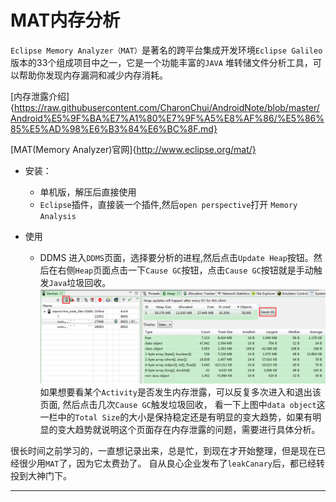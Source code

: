 MAT内存分析
===

`Eclipse Memory Analyzer（MAT）`是著名的跨平台集成开发环境`Eclipse Galileo`版本的33个组成项目中之一，它是一个功能丰富的`JAVA` 堆转储文件分析工具，可以帮助你发现内存漏洞和减少内存消耗。

[内存泄露介绍]{https://raw.githubusercontent.com/CharonChui/AndroidNote/blob/master/Android%E5%9F%BA%E7%A1%80%E7%9F%A5%E8%AF%86/%E5%86%85%E5%AD%98%E6%B3%84%E6%BC%8F.md}

[MAT(Memory Analyzer)官网]{http://www.eclipse.org/mat/}    
- 安装：
    - 单机版，解压后直接使用
    - `Eclipse`插件，直接装一个插件,然后`open perspective`打开 `Memory Analysis`
	
- 使用
    - DDMS
	    进入`DDMS`页面，选择要分析的进程,然后点击`Update Heap`按钮。然后在右侧`Heap`页面点击一下`Cause GC`按钮，点击`Cause GC`按钮就是手动触发`Java`垃圾回收。          
		![Image](https://raw.githubusercontent.com/CharonChui/Pictures/master/mat_1.png)           
		如果想要看某个`Activity`是否发生内存泄露，可以反复多次进入和退出该页面, 然后点击几次`Cause GC`触发垃圾回收，
		看一下上图中`data object`这一栏中的`Total Size`的大小是保持稳定还是有明显的变大趋势，如果有明显的变大趋势就说明这个页面存在内存泄露的问题，需要进行具体分析。
		
		
很长时间之前学习的，一直想记录出来，总是忙，到现在才开始整理，但是现在已经很少用`MAT`了，因为它太费劲了。
自从良心企业发布了`leakCanary`后，都已经转投到大神门下。


		
 
---